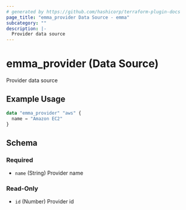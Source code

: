 ```yaml
---
# generated by https://github.com/hashicorp/terraform-plugin-docs
page_title: "emma_provider Data Source - emma"
subcategory: ""
description: |-
  Provider data source
---
```


# emma_provider (Data Source)

Provider data source

## Example Usage

```terraform
data "emma_provider" "aws" {
  name = "Amazon EC2"
}
```

<!-- schema generated by tfplugindocs -->
## Schema

### Required

- `name` (String) Provider name

### Read-Only

- `id` (Number) Provider id
